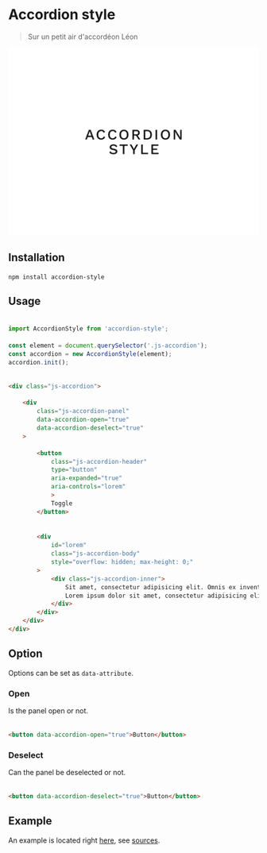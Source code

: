 # Accordion style

> Sur un petit air d'accordéon Léon

![Accordion style](accordion-style.png)

## Installation

```
npm install accordion-style
```

## Usage

```javascript

import AccordionStyle from 'accordion-style';

const element = document.querySelector('.js-accordion');
const accordion = new AccordionStyle(element);
accordion.init();

```

```html

<div class="js-accordion">

    <div
    	class="js-accordion-panel"
    	data-accordion-open="true"
    	data-accordion-deselect="true"
    >

    	<button
    		class="js-accordion-header"
    		type="button"
    		aria-expanded="true"
    		aria-controls="lorem"
    		>
    		Toggle
    	</button>


    	<div
    		id="lorem"
    		class="js-accordion-body"
    		style="overflow: hidden; max-height: 0;"
    	>
    		<div class="js-accordion-inner">
    			Sit amet, consectetur adipisicing elit. Omnis ex inventore tempore. Quam voluptas quibusdam excepturi accusantium voluptatum facere. Nemo vero iste recusandae, at magnam tenetur maxime ad optio veniam!<br>
    			Lorem ipsum dolor sit amet, consectetur adipisicing elit. Doloremque, molestias excepturi molestiae nesciunt alias. Nobis aut praesentium, commodi minus laborum ullam at quod soluta qui tempore sit eveniet dicta esse.
    		</div>
    	</div>
    </div>
</div>

```
## Option

Options can be set as `data-attribute`.

### Open

Is the panel open or not.

```html

<button data-accordion-open="true">Button</button>

```

### Deselect

Can the panel be deselected or not.

```html

<button data-accordion-deselect="true">Button</button>

```

## Example

An example is located right [here](https://19h47.github.io/accordion-style/), see [sources](/example/index.html).
